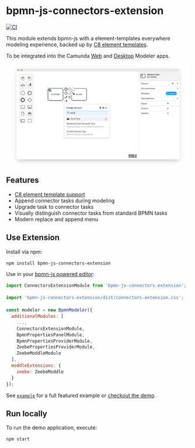 # bpmn-js-connectors-extension

[![CI](https://github.com/bpmn-io/bpmn-js-connectors-extension/actions/workflows/CI.yml/badge.svg)](https://github.com/bpmn-io/bpmn-js-connectors-extension/actions/workflows/CI.yml)

This module extends bpmn-js with a element-templates everywhere modeling experience, backed up by [C8 element templates](https://docs.camunda.io/docs/components/modeler/camunda-modeler/element-templates/camunda-modeler-element-templates/). 

To be integrated into the Camunda [Web](https://github.com/camunda/web-modeler) and [Desktop](https://github.com/camunda/camunda-modeler) Modeler apps.

[![screenshot](./resources/screenshot.png)](https://potential-winner-9f6a854d.pages.github.io/)


## Features

* [C8 element template support](https://docs.camunda.io/docs/components/modeler/camunda-modeler/element-templates/camunda-modeler-element-templates/)
* Append connector tasks during modeling
* Upgrade task to connector tasks
* Visually distinguish connector tasks from standard BPMN tasks
* Modern replace and append menu


## Use Extension

Install via npm:

```
npm install bpmn-js-connectors-extension
```

Use in your [bpmn-js powered editor](https://github.com/bpmn-io/bpmn-js):

```javascript
import ConnectorsExtensionModule from 'bpmn-js-connectors-extension';

import 'bpmn-js-connectors-extension/dist/connectors-extension.css';

const modeler = new BpmnModeler({
  additionalModules: [
    ...,
    ConnectorsExtensionModule,
    BpmnPropertiesPanelModule,
    BpmnPropertiesProviderModule,
    ZeebePropertiesProviderModule,
    ZeebeModdleModule
  ],
  moddleExtensions: {
    zeebe: ZeebeModdle
  }
});
```

See [`example`](./example) for a full featured example or [checkout the demo](https://potential-winner-9f6a854d.pages.github.io/).


## Run locally

To run the demo application, execute:

```
npm start
```
